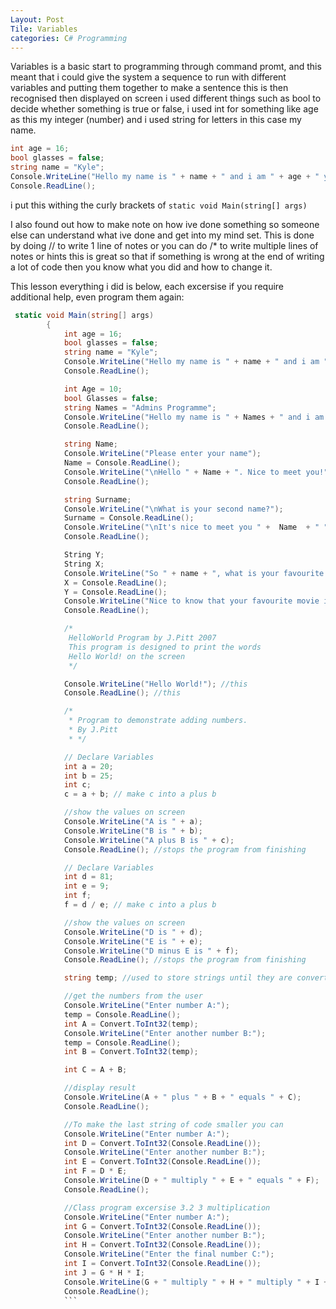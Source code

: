 ```yaml
---
Layout: Post
Tile: Variables
categories: C# Programming
---
```


Variables is a basic start to programming through command promt, and this meant that i could give the system a sequence to run with 
different variables and putting them together to make a sentence this is then recognised then displayed on screen i used different things
such as bool to decide whether something is true or false, i used int for something like age as this my integer (number) and i used string 
for letters in this case my name.

```csharp
int age = 16;
bool glasses = false;
string name = "Kyle";
Console.WriteLine("Hello my name is " + name + " and i am " + age + " years old and it is " + glasses + " that i wear glasses.");
Console.ReadLine();
```
i put this withing the curly brackets of  ```static void Main(string[] args)```

I also found out how to make note on how ive done something so someone else can understand what ive done and get into my mind set.
This is done by doing // to write 1 line of notes or you can do /* to write multiple lines of notes or hints this is great so that if
something is wrong at the end of writing a lot of code then you know what you did and how to change it.

This lesson everything i did is below, each excersise if you require additional help, even program them again:

```csharp
 static void Main(string[] args)
        {
            int age = 16;
            bool glasses = false;
            string name = "Kyle";
            Console.WriteLine("Hello my name is " + name + " and i am " + age + " years old and it is " + glasses + " that i wear glasses.");
            Console.ReadLine();

            int Age = 10;
            bool Glasses = false;
            string Names = "Admins Programme";
            Console.WriteLine("Hello my name is " + Names + " and i am " + Age + " minutes old and it is " + Glasses + " that i wear glasses.");
            Console.ReadLine();

            string Name;
            Console.WriteLine("Please enter your name");
            Name = Console.ReadLine();
            Console.WriteLine("\nHello " + Name + ". Nice to meet you!");
            Console.ReadLine();

            string Surname;
            Console.WriteLine("\nWhat is your second name?");
            Surname = Console.ReadLine();
            Console.WriteLine("\nIt's nice to meet you " +  Name  + " " +  Surname  + ". I am Admins programme!");
            Console.ReadLine();

            String Y;
            String X;
            Console.WriteLine("So " + name + ", what is your favourite movie and how many times have you seen it?");
            X = Console.ReadLine();
            Y = Console.ReadLine();
            Console.WriteLine("Nice to know that your favourite movie is " + X + " and you have seen it " + Y + " times.");
            Console.ReadLine();

            /*
             HelloWorld Program by J.Pitt 2007
             This program is designed to print the words
             Hello World! on the screen
             */

            Console.WriteLine("Hello World!"); //this
            Console.ReadLine(); //this

            /*
             * Program to demonstrate adding numbers.
             * By J.Pitt
             * */

            // Declare Variables
            int a = 20;
            int b = 25;
            int c;
            c = a + b; // make c into a plus b

            //show the values on screen
            Console.WriteLine("A is " + a);
            Console.WriteLine("B is " + b);
            Console.WriteLine("A plus B is " + c);
            Console.ReadLine(); //stops the program from finishing

            // Declare Variables
            int d = 81;
            int e = 9;
            int f;
            f = d / e; // make c into a plus b

            //show the values on screen
            Console.WriteLine("D is " + d);
            Console.WriteLine("E is " + e);
            Console.WriteLine("D minus E is " + f);
            Console.ReadLine(); //stops the program from finishing

            string temp; //used to store strings until they are converted

            //get the numbers from the user 
            Console.WriteLine("Enter number A:");
            temp = Console.ReadLine();
            int A = Convert.ToInt32(temp);
            Console.WriteLine("Enter another number B:");
            temp = Console.ReadLine();
            int B = Convert.ToInt32(temp);

            int C = A + B;

            //display result
            Console.WriteLine(A + " plus " + B + " equals " + C);
            Console.ReadLine();

            //To make the last string of code smaller you can
            Console.WriteLine("Enter number A:");
            int D = Convert.ToInt32(Console.ReadLine());
            Console.WriteLine("Enter another number B:");
            int E = Convert.ToInt32(Console.ReadLine());
            int F = D * E;
            Console.WriteLine(D + " multiply " + E + " equals " + F);
            Console.ReadLine();

            //Class program excersise 3.2 3 multiplication
            Console.WriteLine("Enter number A:");
            int G = Convert.ToInt32(Console.ReadLine());
            Console.WriteLine("Enter another number B:");
            int H = Convert.ToInt32(Console.ReadLine());
            Console.WriteLine("Enter the final number C:");
            int I = Convert.ToInt32(Console.ReadLine());
            int J = G * H * I;
            Console.WriteLine(G + " multiply " + H + " multiply " + I + " equals " + J);
            Console.ReadLine();
            ```
